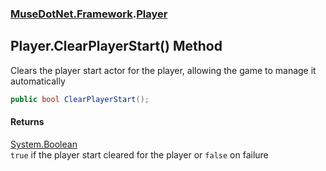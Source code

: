 ### [MuseDotNet.Framework](./MuseDotNet-Framework.md 'MuseDotNet.Framework').[Player](./Player.md 'MuseDotNet.Framework.Player')
## Player.ClearPlayerStart() Method
Clears the player start actor for the player, allowing the game to manage it automatically  
```csharp
public bool ClearPlayerStart();
```
#### Returns
[System.Boolean](https://docs.microsoft.com/en-us/dotnet/api/System.Boolean 'System.Boolean')  
`true` if the player start cleared for the player or `false` on failure  
